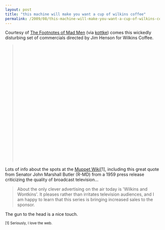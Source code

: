 ```yaml
---
layout: post
title: "this machine will make you want a cup of wilkins coffee"
permalink: /2009/08/this-machine-will-make-you-want-a-cup-of-wilkins-coffee.html
---
```


<p>Courtesy of <a href="http://madmenfootnotes.tumblr.com/">The Footnotes of Mad Men</a> (via <a href="http://kottke.org">kottke</a>) comes this wickedly disturbing set of commercials directed by Jim Henson for Wilkins Coffee.</p>

<blockquote>
  <p><object width="480" height="385"><param name="movie" value="http://www.youtube.com/v/-Ky7g1lgTwc&amp;hl=en&amp;fs=1&amp;"></param><param name="allowFullScreen" value="true"></param><param name="allowscriptaccess" value="always"></param><embed src="http://www.youtube.com/v/-Ky7g1lgTwc&amp;hl=en&amp;fs=1&amp;" type="application/x-shockwave-flash" allowscriptaccess="always" allowfullscreen="true" width="480" height="385"></embed></object></p>
</blockquote>

<p>Lots of info about the spots at the <a href="http://muppet.wikia.com/wiki/Wilkins_Coffee">Muppet Wiki</a>[1], including this great quote from Senator John Marshall Butler (R-MD) from a 1959 press release criticizing the quality of broadcast television...</p>

<blockquote>
  <p>About the only clever advertising on the air today is 'Wilkins and Wontkins'. It pleases rather than irritates television audiences, and I am happy to learn that this series is bringing increased sales to the sponsor.</p>
</blockquote>

<p>The gun to the head is a nice touch.</p>

<p><small>[1] Seriously, I love the web.</small></p>



